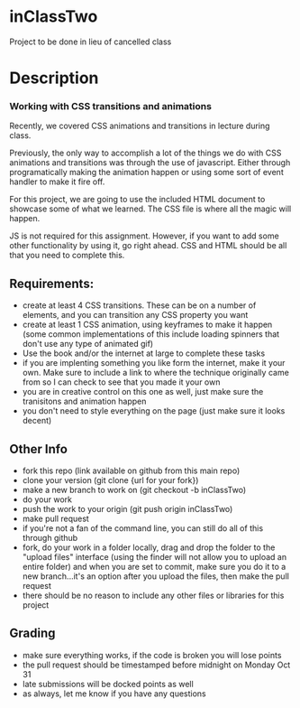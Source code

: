 # inClassTwo
Project to be done in lieu of cancelled class


# Description

### Working with CSS transitions and animations

Recently, we covered CSS animations and transitions in lecture during class.

Previously, the only way to accomplish a lot of the things we do with CSS animations and transitions was through the use of javascript. Either through programatically making the animation happen or using some sort of event handler to make it fire off.

For this project, we are going to use the included HTML document to showcase some of what we learned. The CSS file is where all the magic will happen.

JS is not required for this assignment. However, if you want to add some other functionality by using it, go right ahead. CSS and HTML should be all that you need to complete this.

## Requirements:
 - create at least 4 CSS transitions. These can be on a number of elements, and you can transition any CSS property you want
 - create at least 1 CSS animation, using keyframes to make it happen (some common implementations of this include loading spinners that don't use any type of animated gif)
 - Use the book and/or the internet at large to complete these tasks
 - if you are implenting something you like form the internet, make it your own. Make sure to include a link to where the technique originally came from so I can check to see that you made it your own
 - you are in creative control on this one as well, just make sure the tranisitons and animation happen
 - you don't need to style everything on the page (just make sure it looks decent)

## Other Info
 - fork this repo (link available on github from this main repo)
 - clone your version (git clone {url for your fork})
 - make a new branch to work on (git checkout -b inClassTwo)
 - do your work
 - push the work to your origin (git push origin inClassTwo)
 - make pull request
 - if you're not a fan of the command line, you can still do all of this through github
 - fork, do your work in a folder locally, drag and drop the folder to the "upload files" interface (using the finder will not allow you to upload an entire folder) and when you are set to commit, make sure you do it to a new branch...it's an option after you upload the files, then make the pull request
 - there should be no reason to include any other files or libraries for this project

## Grading
 - make sure everything works, if the code is broken you will lose points
 - the pull request should be timestamped before midnight on Monday Oct 31
 - late submissions will be docked points as well
 - as always, let me know if you have any questions
